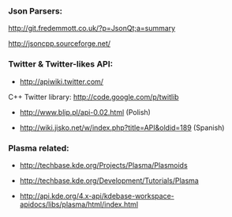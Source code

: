 ### Json Parsers: ###
http://git.fredemmott.co.uk/?p=JsonQt;a=summary

http://jsoncpp.sourceforge.net/

### Twitter & Twitter-likes API: ###

- http://apiwiki.twitter.com/

C++ Twitter library: http://code.google.com/p/twitlib

- http://www.blip.pl/api-0.02.html (Polish)

- http://wiki.jisko.net/w/index.php?title=API&oldid=189 (Spanish)


### Plasma related: ###

- http://techbase.kde.org/Projects/Plasma/Plasmoids

- http://techbase.kde.org/Development/Tutorials/Plasma

- http://api.kde.org/4.x-api/kdebase-workspace-apidocs/libs/plasma/html/index.html